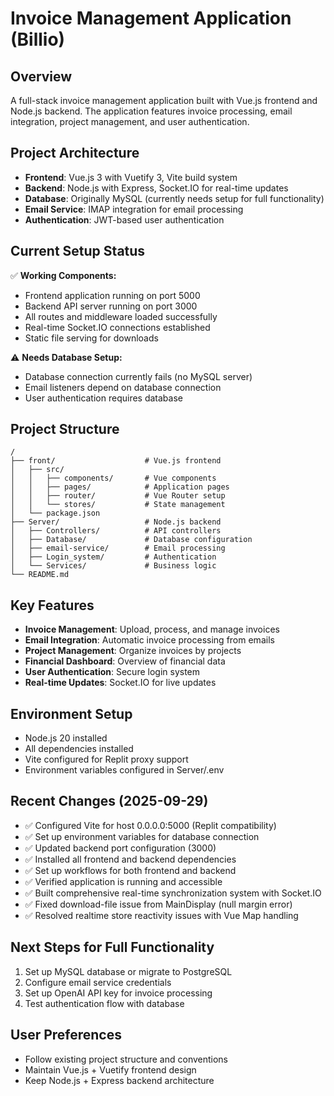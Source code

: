# Invoice Management Application (Billio)

## Overview
A full-stack invoice management application built with Vue.js frontend and Node.js backend. The application features invoice processing, email integration, project management, and user authentication.

## Project Architecture
- **Frontend**: Vue.js 3 with Vuetify 3, Vite build system
- **Backend**: Node.js with Express, Socket.IO for real-time updates
- **Database**: Originally MySQL (currently needs setup for full functionality)
- **Email Service**: IMAP integration for email processing
- **Authentication**: JWT-based user authentication

## Current Setup Status
✅ **Working Components:**
- Frontend application running on port 5000
- Backend API server running on port 3000
- All routes and middleware loaded successfully
- Real-time Socket.IO connections established
- Static file serving for downloads

⚠️ **Needs Database Setup:**
- Database connection currently fails (no MySQL server)
- Email listeners depend on database connection
- User authentication requires database

## Project Structure
```
/
├── front/                    # Vue.js frontend
│   ├── src/
│   │   ├── components/       # Vue components
│   │   ├── pages/            # Application pages
│   │   ├── router/           # Vue Router setup
│   │   └── stores/           # State management
│   └── package.json
├── Server/                   # Node.js backend
│   ├── Controllers/          # API controllers
│   ├── Database/             # Database configuration
│   ├── email-service/        # Email processing
│   ├── Login_system/         # Authentication
│   └── Services/             # Business logic
└── README.md
```

## Key Features
- **Invoice Management**: Upload, process, and manage invoices
- **Email Integration**: Automatic invoice processing from emails
- **Project Management**: Organize invoices by projects
- **Financial Dashboard**: Overview of financial data
- **User Authentication**: Secure login system
- **Real-time Updates**: Socket.IO for live updates

## Environment Setup
- Node.js 20 installed
- All dependencies installed
- Vite configured for Replit proxy support
- Environment variables configured in Server/.env

## Recent Changes (2025-09-29)
- ✅ Configured Vite for host 0.0.0.0:5000 (Replit compatibility)
- ✅ Set up environment variables for database connection
- ✅ Updated backend port configuration (3000)
- ✅ Installed all frontend and backend dependencies
- ✅ Set up workflows for both frontend and backend
- ✅ Verified application is running and accessible
- ✅ Built comprehensive real-time synchronization system with Socket.IO
- ✅ Fixed download-file issue from MainDisplay (null margin error)
- ✅ Resolved realtime store reactivity issues with Vue Map handling

## Next Steps for Full Functionality
1. Set up MySQL database or migrate to PostgreSQL
2. Configure email service credentials
3. Set up OpenAI API key for invoice processing
4. Test authentication flow with database

## User Preferences
- Follow existing project structure and conventions
- Maintain Vue.js + Vuetify frontend design
- Keep Node.js + Express backend architecture